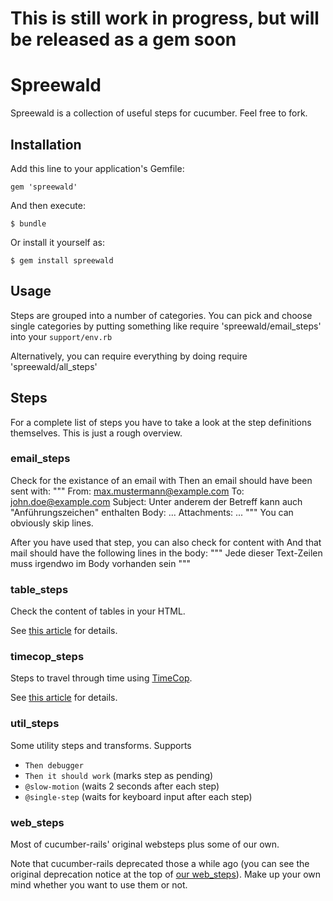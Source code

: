 # This is still work in progress, but will be released as a gem soon

# Spreewald

Spreewald is a collection of useful steps for cucumber. Feel free to fork.

## Installation

Add this line to your application's Gemfile:

    gem 'spreewald'

And then execute:

    $ bundle

Or install it yourself as:

    $ gem install spreewald

## Usage

Steps are grouped into a number of categories. You can pick and choose single categories by putting something like
    require 'spreewald/email_steps'
into your `support/env.rb`

Alternatively, you can require everything by doing
    require 'spreewald/all_steps'

## Steps

For a complete list of steps you have to take a look at the step definitions themselves. This is just a rough overview.

### email_steps

Check for the existance of an email with
    Then an email should have been sent with:
        """
        From: max.mustermann@example.com
        To: john.doe@example.com
        Subject: Unter anderem der Betreff kann auch "Anführungszeichen" enthalten
        Body: ...
        Attachments: ...
        """
You can obviously skip lines.

After you have used that step, you can also check for content with
    And that mail should have the following lines in the body:
      """
      Jede dieser Text-Zeilen
      muss irgendwo im Body vorhanden sein
      """

### table_steps

Check the content of tables in your HTML.

See [this article](https://makandracards.com/makandra/763-cucumber-step-to-match-table-rows-with-capybara) for details.


### timecop_steps

Steps to travel through time using [TimeCop](https://github.com/jtrupiano/timecop).

See [this article](https://makandracards.com/makandra/1222-useful-cucumber-steps-to-travel-through-time-with-timecop) for details.

### util_steps

Some utility steps and transforms. Supports

* `Then debugger`
* `Then it should work`       (marks step as pending)
* `@slow-motion` (waits 2 seconds after each step)
* `@single-step` (waits for keyboard input after each step)

### web_steps

Most of cucumber-rails' original websteps plus some of our own.

Note that cucumber-rails deprecated those a while ago (you can see the original deprecation notice at the top of [our web_steps](/makandra/spreewald/tree/master/lib/spreewald/web_steps.rb)). Make up your own mind whether you want to use them or not.
